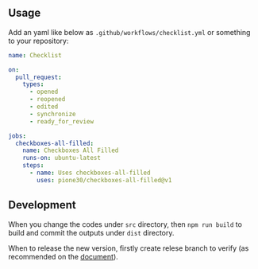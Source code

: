 ## Usage

Add an yaml like below as `.github/workflows/checklist.yml` or something to your repository:

```yml
name: Checklist

on:
  pull_request:
    types:
      - opened
      - reopened
      - edited
      - synchronize
      - ready_for_review

jobs:
  checkboxes-all-filled:
    name: Checkboxes All Filled
    runs-on: ubuntu-latest
    steps:
      - name: Uses checkboxes-all-filled
        uses: pione30/checkboxes-all-filled@v1
```

## Development

When you change the codes under `src` directory, then `npm run build` to build and commit the outputs under `dist` directory.

When to release the new version, firstly create relese branch to verify (as recommended on the [document](https://docs.github.com/en/free-pro-team@latest/actions/creating-actions/about-actions#using-tags-for-release-management)).
